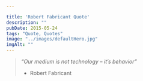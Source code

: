 ```yaml
---

title: 'Robert Fabricant Quote'
description: ""
pubDate: 2015-05-24
tags: "Quote, Quotes"
image: "../images/defaultHero.jpg"
imgAlt: ""
---
```

> _“Our medium is not technology – it’s behavior”_
>
> - Robert Fabricant
